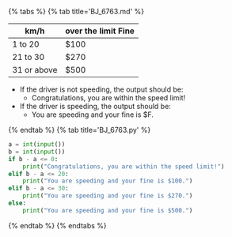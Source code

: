 {% tabs %}
{% tab title='BJ_6763.md' %}

| km/h        | over the limit Fine |
| ----------- | ------------------- |
| 1 to 20     | $100                |
| 21 to 30    | $270                |
| 31 or above | $500                |

* If the driver is not speeding, the output should be:
  * Congratulations, you are within the speed limit!
* If the driver is speeding, the output should be:
  * You are speeding and your fine is $F.

{% endtab %}
{% tab title='BJ_6763.py' %}

```py
a = int(input())
b = int(input())
if b - a <= 0:
    print("Congratulations, you are within the speed limit!")
elif b - a <= 20:
    print("You are speeding and your fine is $100.")
elif b - a <= 30:
    print("You are speeding and your fine is $270.")
else:
    print("You are speeding and your fine is $500.")
```

{% endtab %}
{% endtabs %}

